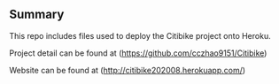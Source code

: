## Summary
This repo includes files used to deploy the Citibike project onto Heroku.

Project detail can be found at (https://github.com/cczhao9151/Citibike)

Website can be found at (http://citibike202008.herokuapp.com/)
